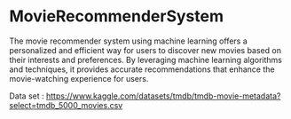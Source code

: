 # MovieRecommenderSystem
 The movie recommender system using machine learning offers a personalized and efficient way for users to discover new movies based on their interests and preferences. By leveraging machine learning algorithms and techniques, it provides accurate recommendations that enhance the movie-watching experience for users.

Data set : https://www.kaggle.com/datasets/tmdb/tmdb-movie-metadata?select=tmdb_5000_movies.csv
